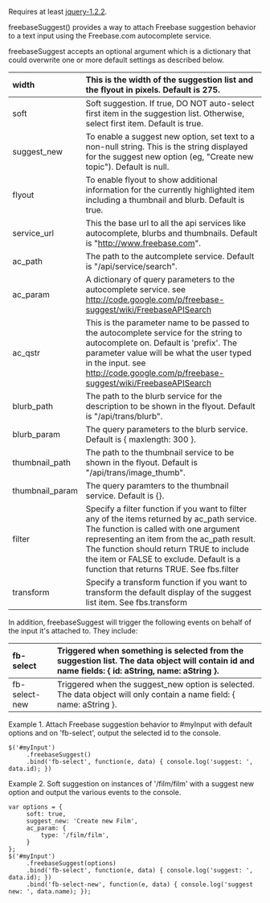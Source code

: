 Requires at least [jquery-1.2.2](http://code.google.com/p/jqueryjs/).

freebaseSuggest() provides a way to attach Freebase suggestion behavior to a
text input using the Freebase.com autocomplete service.

freebaseSuggest accepts an optional argument which is a dictionary that could overwrite one or more default settings as described below.

|width|This is the width of the suggestion list and the flyout in pixels. Default is 275.|
|:----|:---------------------------------------------------------------------------------|
|soft |Soft suggestion. If true, DO NOT auto-select first item in the suggestion list. Otherwise, select first item. Default is true.|
|suggest\_new|To enable a suggest new option, set text to a non-null string. This is the string displayed for the suggest new option (eg, "Create new topic"). Default is null.|
|flyout|To enable flyout to show additional information for the currently highlighted item including a thumbnail and blurb. Default is true.|
|service\_url|This the base url to all the api services like autocomplete, blurbs and thumbnails. Default is "http://www.freebase.com".|
|ac\_path|The path to the autcomplete service. Default is "/api/service/search".            |
|ac\_param|A dictionary of query parameters to the autocomplete service. see http://code.google.com/p/freebase-suggest/wiki/FreebaseAPISearch|
|ac\_qstr|This is the parameter name to be passed to the autocomplete service for the string to autocomplete on. Default is 'prefix'. The parameter value will be what the user typed in the input. see http://code.google.com/p/freebase-suggest/wiki/FreebaseAPISearch|
|blurb\_path|The path to the blurb service for the description to be shown in the flyout. Default is "/api/trans/blurb".|
|blurb\_param|The query parameters to the blurb service. Default is { maxlength: 300 }.         |
|thumbnail\_path|The path to the thumbnail service to be shown in the flyout. Default is "/api/trans/image\_thumb".|
|thumbnail\_param|The query paramters to the thumbnail service. Default is {}.                      |
|filter|Specify a filter function if you want to filter any of the items returned by ac\_path service. The function is called with one argument representing an item from the ac\_path result. The function should return TRUE to include the item or FALSE to exclude. Default is a function that returns TRUE. See fbs.filter|
|transform|Specify a transform function if you want to transform the default display of the suggest list item. See fbs.transform|


In addition, freebaseSuggest will trigger the following events on behalf of
the input it's attached to. They include:


|fb-select|Triggered when something is selected from the suggestion list. The data object will contain id and name fields: { id: aString, name: aString }.|
|:--------|:----------------------------------------------------------------------------------------------------------------------------------------------|
|fb-select-new|Triggered when the suggest\_new option is selected. The data object will only contain a name field: { name: aString }.                         |


Example 1. Attach Freebase suggestion behavior to #myInput with default options and on 'fb-select', output the selected id to the console.
```
$('#myInput')
     .freebaseSuggest()
     .bind('fb-select', function(e, data) { console.log('suggest: ', data.id); })
```

Example 2. Soft suggestion on instances of '/film/film' with a suggest new option and output the various events to the console.
```
var options = {
     soft: true,
     suggest_new: 'Create new Film',
     ac_param: {
         type: '/film/film',
     }
};
$('#myInput')
     .freebaseSuggest(options)
     .bind('fb-select', function(e, data) { console.log('suggest: ', data.id); })
     .bind('fb-select-new', function(e, data) { console.log('suggest new: ', data.name); });
```


















